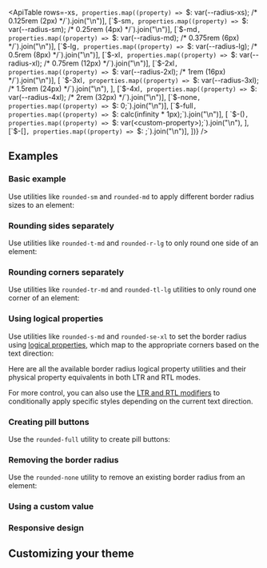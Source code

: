 <ApiTable
rows=-xs`, properties.map((property) => `$: var(--radius-xs); /* 0.125rem (2px) */`).join("\n")],
    [`$-sm`, properties.map((property) => `$: var(--radius-sm); /* 0.25rem (4px) */`).join("\n")],
    [`$-md`, properties.map((property) => `$: var(--radius-md); /* 0.375rem (6px) */`).join("\n")],
    [`$-lg`, properties.map((property) => `$: var(--radius-lg); /* 0.5rem (8px) */`).join("\n")],
    [`$-xl`, properties.map((property) => `$: var(--radius-xl); /* 0.75rem (12px) */`).join("\n")],
    [`$-2xl`, properties.map((property) => `$: var(--radius-2xl); /* 1rem (16px) */`).join("\n")],
    [
      `$-3xl`,
      properties.map((property) => `$: var(--radius-3xl); /* 1.5rem (24px) */`).join("\n"),
    ],
    [`$-4xl`, properties.map((property) => `$: var(--radius-4xl); /* 2rem (32px) */`).join("\n")],
    [`$-none`, properties.map((property) => `$: 0;`).join("\n")],
    [`$-full`, properties.map((property) => `$: calc(infinity * 1px);`).join("\n")],
    [
      `$-(<custom-property>)`,
      properties.map((property) => `$: var(<custom-property>);`).join("\n"),
    ],
    [`$-[<value>]`, properties.map((property) => `$: <value>;`).join("\n")],
])}
/>

## Examples

### Basic example

Use utilities like `rounded-sm` and `rounded-md` to apply different border radius sizes to an element:

### Rounding sides separately

Use utilities like `rounded-t-md` and `rounded-r-lg` to only round one side of an element:

### Rounding corners separately

Use utilities like `rounded-tr-md` and `rounded-tl-lg` utilities to only round one corner of an element:

### Using logical properties

Use utilities like `rounded-s-md` and `rounded-se-xl` to set the border radius using [logical properties](https://developer.mozilla.org/en-US/docs/Web/CSS/CSS_Logical_Properties/Basic_concepts), which map to the appropriate corners based on the text direction:

Here are all the available border radius logical property utilities and their physical property equivalents in both LTR and RTL modes.

For more control, you can also use the [LTR and RTL modifiers](/docs/hover-focus-and-other-states#rtl-support) to conditionally apply specific styles depending on the current text direction.

### Creating pill buttons

Use the `rounded-full` utility to create pill buttons:

### Removing the border radius

Use the `rounded-none` utility to remove an existing border radius from an element:

### Using a custom value

### Responsive design

## Customizing your theme
